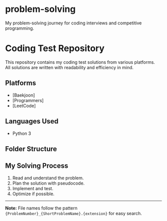 # problem-solving
My problem-solving journey for coding interviews and competitive programming.

# Coding Test Repository

This repository contains my coding test solutions from various platforms.  
All solutions are written with readability and efficiency in mind.

## Platforms
- [Baekjoon]
- [Programmers]
- [LeetCode]

## Languages Used
- Python 3

## Folder Structure


## My Solving Process
1. Read and understand the problem.
2. Plan the solution with pseudocode.
3. Implement and test.
4. Optimize if possible.

---
**Note:** File names follow the pattern  
`{ProblemNumber}_{ShortProblemName}.{extension}` for easy search.
